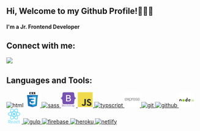 
<h2 align="left">Hi, Welcome to my Github Profile!🙋🏽‍♀️ </h2>
<h4 align="left"> I'm a Jr. Frontend Developer </h4>


## Connect with me:
<p align="left">

<a href = "https://www.linkedin.com/in/kevser-%C3%A7i%C3%A7ek-08230b144/"><img src="https://img.icons8.com/fluent/48/000000/linkedin.png"/></a>

</p>





<h2 align='left''> Languages and Tools: </h2>
<p align='left'>
               
<img src='https://raw.githubusercontent.com/rahulbanerjee26/githubAboutMeGenerator/main/icons/html.svg' alt='html' width='40' height='40' /> </a> <a href='https://www.w3schools.com/html/' target='_blank'><img src='https://raw.githubusercontent.com/devicons/devicon/master/icons/css3/css3-original-wordmark.svg' alt='css3' width='40' height='40' /> </a> <a href='https://www.w3schools.com/css/' target='_blank'><img src='https://raw.githubusercontent.com/rahulbanerjee26/githubAboutMeGenerator/main/icons/sass.svg' alt='sass' width='40' height='40' /> </a> <a href='https://sass-lang.com/' target='_blank'><img src='https://raw.githubusercontent.com/devicons/devicon/master/icons/bootstrap/bootstrap-plain-wordmark.svg' alt='bootstrap' width='40' height='40' /> </a> <a href='https://getbootstrap.com/' target='_blank'><img src='https://raw.githubusercontent.com/devicons/devicon/master/icons/javascript/javascript-original.svg' alt='javascript' width='40' height='40' /> </a> <a href='https://www.w3schools.com/js/' target='_blank'><img src='https://raw.githubusercontent.com/rahulbanerjee26/githubAboutMeGenerator/main/icons/typescript.svg' alt='typscript' width='40' height='40' /> </a> <a href='https://www.typescriptlang.org/' target='_blank'><img src='https://raw.githubusercontent.com/devicons/devicon/master/icons/express/express-original-wordmark.svg' alt='express' width='40' height='40' /> </a> <a href='https://firebase.google.com/' target='_blank'><img src='https://www.vectorlogo.zone/logos/git-scm/git-scm-icon.svg' alt='git' width='40' height='40' /> </a> <a href='https://golang.org' target='_blank'><img src='https://raw.githubusercontent.com/rahulbanerjee26/githubAboutMeGenerator/main/icons/github.svg' alt='github' width='40' height='40' /> </a> <a href='https://github.com/' target='_blank'><img src='https://raw.githubusercontent.com/devicons/devicon/master/icons/nodejs/nodejs-original-wordmark.svg' alt='nodejs' width='40' height='40' /> </a> <a href='https://nodejs.dev/learn' target='_blank'><img src='https://raw.githubusercontent.com/devicons/devicon/master/icons/react/react-original-wordmark.svg' alt='react' width='40' height='40' /> </a> <a href='https://tr.reactjs.org/' target='_blank'><img src='https://raw.githubusercontent.com/rahulbanerjee26/githubAboutMeGenerator/main/icons/gulp.svg' alt='gulp' width='40' height='40' /> </a> <a href='https://gulpjs.com/' target='_blank'><img src='https://www.vectorlogo.zone/logos/firebase/firebase-icon.svg' alt='firebase' width='40' height='40' /> </a> <a href='https://firebase.google.com/' target='_blank'><img src='https://www.vectorlogo.zone/logos/heroku/heroku-icon.svg' alt='heroku' width='40' height='40' /> </a> <a href='https://heroku.com' target='_blank'><img src='https://www.vectorlogo.zone/logos/netlify/netlify-icon.svg' alt='netlify' width='40' height='40' /> </a> <a href='https://www.netlify.com/' target='_blank'>





                                                                                                                                       

<br>
</p>
<br>


<!-- BLOG-POST-LIST:START 
<h2 align='left'> My GitHub Stats <img src='https://media1.giphy.com/media/du3J3cXyzhj75IOgvA/giphy.gif?cid=ecf05e47x2g034i9pzwtzzsd3xgg2w9nr94t4tflbbgo3008&rid=giphy.gif' width='30px'> </h2>
<a href="https://github.com/anuraghazra/github-readme-stats">
<img src="https://github-readme-stats.vercel.app/api?username=codermother&count_private=true&show_icons=true&theme=default" />
</a>
<a href="https://github.com/anuraghazra/convoychat">
<img src="https://github-readme-stats.vercel.app/api/top-langs/?username=codermother&theme=default" />
</a>
</div>
-->
<!-- BLOG-POST-LIST:END -->
